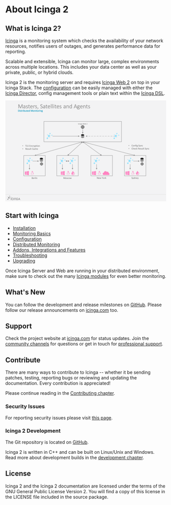 # About Icinga 2 <a id="about-icinga2"></a>

## What is Icinga 2?  <a id="what-is-icinga2"></a>

[Icinga](https://icinga.com/products/) is a monitoring system which checks
the availability of your network resources, notifies users of outages, and generates
performance data for reporting.

Scalable and extensible, Icinga can monitor large, complex environments across
multiple locations. This includes your data center as well as your private, public, or hybrid clouds.

Icinga 2 is the monitoring server and requires [Icinga Web 2](https://icinga.com/products/)
on top in your Icinga Stack. The [configuration](https://icinga.com/products/configuration/)
can be easily managed with either the [Icinga Director](https://icinga.com/docs/director/latest/),
config management tools or plain text within the [Icinga DSL](04-configuration.md#configuration).


![Icinga 2 Distributed Master and Satellites with Agents](images/distributed-monitoring/icinga2_distributed_monitoring_scenarios_master_satellites_agents.png)

## Start with Icinga <a id="start-icinga"></a>

* [Installation](02-installation.md#installation)
* [Monitoring Basics](03-monitoring-basics.md#monitoring-basics)
* [Configuration](04-configuration.md#configuration)
* [Distributed Monitoring](06-distributed-monitoring.md#distributed-monitoring)
* [Addons, Integrations and Features](13-addons.md#addons)
* [Troubleshooting](15-troubleshooting.md#troubleshooting)
* [Upgrading](16-upgrading-icinga-2.md#upgrading-icinga-2)

Once Icinga Server and Web are running in your distributed environment,
make sure to check out the many [Icinga modules](https://icinga.com/docs/)
for even better monitoring.

## What's New <a id="whats-new"></a>

You can follow the development and release milestones on [GitHub](https://github.com/icinga/icinga2/issues).
Please follow our release announcements on [icinga.com](https://icinga.com/blog/) too.

## Support <a id="support"></a>

Check the project website at [icinga.com](https://icinga.com) for status updates. Join the
[community channels](https://icinga.com/community/) for questions
or get in touch for [professional support](https://icinga.com/subscription/).

## Contribute  <a id="contribute"></a>

There are many ways to contribute to Icinga -- whether it be sending patches,
testing, reporting bugs or reviewing and updating the documentation. Every
contribution is appreciated!

Please continue reading in the [Contributing chapter](https://github.com/Icinga/icinga2/blob/master/CONTRIBUTING.md).

### Security Issues <a id="security"></a>

For reporting security issues please visit [this page](https://icinga.com/contact/security/).

### Icinga 2 Development <a id="development-info"></a>

The Git repository is located on [GitHub](https://github.com/Icinga/icinga2).

Icinga 2 is written in C++ and can be built on Linux/Unix and Windows.
Read more about development builds in the [development chapter](21-development.md#development).


## License <a id="license"></a>

Icinga 2 and the Icinga 2 documentation are licensed under the terms of the GNU
General Public License Version 2. You will find a copy of this license in the
LICENSE file included in the source package.

